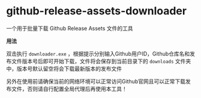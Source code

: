 github-release-assets-downloader
===

一个用于批量下载 Github Release Assets 文件的工具

**用法**

双击执行 `downloader.exe` ，根据提示分别输入Github用户ID，Github仓库名和发布文件版本号后即可开始下载，文件将会保存到当前目录下的 `downloads` 文件夹中，版本号默认留空将会下载最新版本的发布文件

另外在使用前请确保当前的网络环境可以正常访问Github官网且可以正常下载发布文件，否则请自行配置全局代理后再使用本工具！
